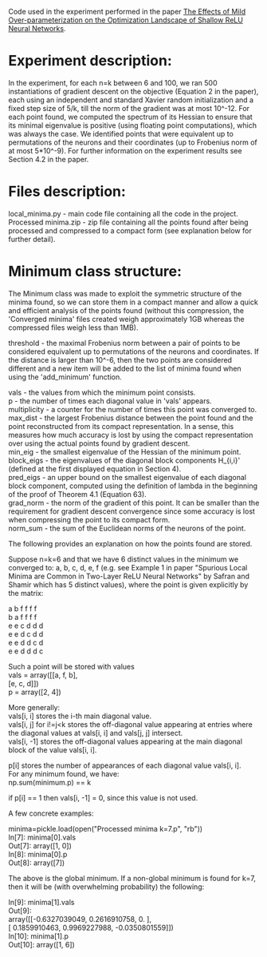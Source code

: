 Code used in the experiment performed in the paper [The Effects of Mild Over-parameterization on the Optimization Landscape of Shallow ReLU Neural Networks](https://arxiv.org/abs/2006.01005).


# Experiment description:

In the experiment, for each n=k between 6 and 100, we ran 500 instantiations of gradient descent on the objective (Equation 2 in the paper), each using an independent and standard Xavier random initialization and a fixed step size of 5/k, till the norm of the gradient was at most 10^-12. For each point found, we computed the spectrum of its Hessian to ensure that its minimal eigenvalue is positive (using floating point computations), which was always the case. We identified points that were equivalent up to permutations of the neurons and their coordinates (up to Frobenius norm of at most 5*10^-9). For further information on the experiment results see Section 4.2 in the paper.


# Files description:
local_minima.py - main code file containing all the code in the project.\
Processed minima.zip - zip file containing all the points found after being processed and compressed to a compact form (see explanation below for further detail).


# Minimum class structure:

The Minimum class was made to exploit the symmetric structure of the minima found, so we can store them in a compact manner and allow a quick and efficient analysis of the points found (without this compression, the 'Converged minima' files created weigh approximately 1GB whereas the compressed files weigh less than 1MB).


threshold - the maximal Frobenius norm between a pair of points to be considered equivalent up to permutations of the neurons and coordinates. If the distance is larger than 10^-6, then the two points are considered different and a new item will be added to the list of minima found when using the 'add_minimum' function.

vals - the values from which the minimum point consists.\
p - the number of times each diagonal value in 'vals' appears.\
multiplicity - a counter for the number of times this point was converged to.\
max_dist - the largest Frobenius distance between the point found and the point reconstructed from its compact representation. In a sense, this measures how much accuracy is lost by using the compact representation over using the actual points found by gradient descent.\
min_eig - the smallest eigenvalue of the Hessian of the minimum point.\
block_eigs - the eigenvalues of the diagonal block components H_{i,i}' (defined at the first displayed equation in Section 4).\
pred_eigs - an upper bound on the smallest eigenvalue of each diagonal block component, computed using the definition of lambda in the beginning of the proof of Theorem 4.1 (Equation 63).\
grad_norm - the norm of the gradient of this point. It can be smaller than the requirement for gradient descent convergence since some accuracy is lost when compressing the point to its compact form.\
norm_sum - the sum of the Euclidean norms of the neurons of the point.


The following provides an explanation on how the points found are stored.

Suppose n=k=6 and that we have 6 distinct values in the minimum we converged to: a, b, c, d, e, f (e.g. see Example 1 in paper "Spurious Local Minima are Common in Two-Layer ReLU Neural Networks" by Safran and Shamir which has 5 distinct values), where the point is given explicitly by the matrix:

a b f f f f\
b a f f f f\
e e c d d d\
e e d c d d\
e e d d c d\
e e d d d c

Such a point will be stored with values\
vals = array([[a, f, b],\
              [e, c, d]])\
p = array([2, 4])

More generally:\
vals[i, i] stores the i-th main diagonal value.\
vals[i, j] for i!=j<k stores the off-diagonal value appearing at entries where the diagonal values at vals[i, i] and vals[j, j] intersect.\
vals[i, -1] stores the off-diagonal values appearing at the main diagonal block of the value vals[i, i].

p[i] stores the number of appearances of each diagonal value vals[i, i].\
For any minimum found, we have:\
np.sum(minimum.p) == k

if p[i] == 1 then vals[i, -1] = 0, since this value is not used.


A few concrete examples:

minima=pickle.load(open("Processed minima k=7.p", "rb"))\
In[7]: minima[0].vals\
Out[7]: array([1, 0])\
In[8]: minima[0].p\
Out[8]: array([7])

The above is the global minimum. If a non-global minimum is found for k=7, then it will be (with overwhelming probability) the following:

In[9]: minima[1].vals\
Out[9]:\
array([[-0.6327039049,  0.2616910758,  0.          ],\
       [ 0.1859910463,  0.9969227988, -0.0350801559]])\
In[10]: minima[1].p\
Out[10]: array([1, 6])
